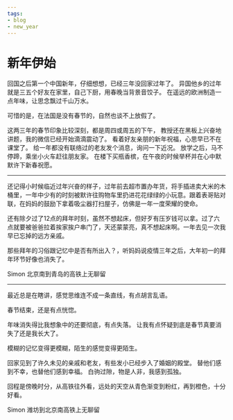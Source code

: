 ```yaml
---
tags:
- blog
- new_year
---
```


<style>
/* 图片居中 */
img {
  display: block;
  margin-left: auto;
  margin-right: auto;
  width: 70%;
}
</style>
# 新年伊始


回国之后第一个中国新年，仔细想想，已经三年没回家过年了。
异国他乡的过年就是三五个好友在家里，自己下厨，用春晚当背景音饺子。
在遥远的欧洲制造一点年味，让思念飘过千山万水。

可惜的是，在法国是没有春节的，自然也谈不上放假了。

这两三年的春节印象比较深刻，都是周四或周五的下午，
教授还在黑板上兴奋地讲题，我的微信已经开始滴滴震动了。
看着好友亲朋的新年祝福，心思早已不在课堂了。
给一年都没有联络过的老友发个消息，询问一下近况。
放学之后，马不停蹄，乘坐小火车赶往朋友家。
在楼下买瓶香槟，在午夜的时候举杯并在心中默默许下新春祝愿。

---

还记得小时候临近过年兴奋的样子，过年前去超市置办年货，将手插进卖大米的木桶里，一年中少有的时刻被默许往购物车里扔进花花绿绿的小玩意。跟着表哥贴对联，在妈妈的鼓励下拿着吸尘器打扫屋子，仿佛是一年一度荣耀的使命。

还有除夕过了12点的拜年时刻，虽然不想起床，但好歹有压岁钱可以拿。过了六点就要被爸爸拉着挨家挨户串门了，天还蒙蒙亮，真不想起床啊。一年去见一次我早已忘掉的远方亲戚。

那些拜年的习俗跟记忆中是否有所出入？，听妈妈说疫情三年之后，大年初一的拜年环节好像也消失了。

Simon 北京南到青岛的高铁上无聊留

---

最近总是在瞎讲，感觉思维连不成一条直线，有点胡言乱语。

春节结束，还是有点恍惚。

年味消失得比我想象中的还要彻底，有点失落。
让我有点怀疑到底是春节真要消失了还是我长大了。

模糊的记忆变得更模糊，陌生的感觉变得更陌生。

回家见到了许久未见的亲戚和老友，有些发小已经步入了婚姻的殿堂。
替他们感到不幸，也替他们感到幸福。
白驹过隙，物是人非，我感到孤独。

回程是傍晚时分，从高铁往外看，远处的天空从青色渐变到粉红，再到橙色，十分好看。

Simon 潍坊到北京南高铁上无聊留
